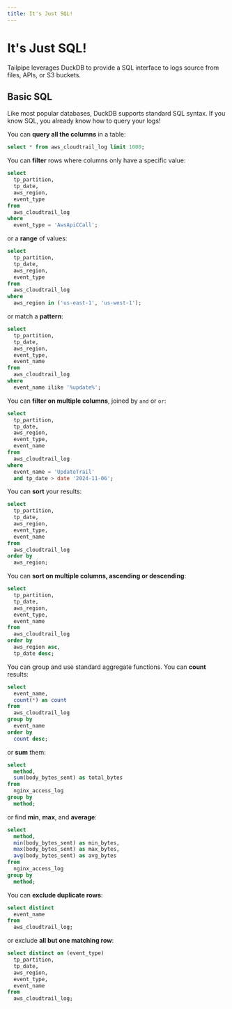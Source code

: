 ```yaml
---
title: It's Just SQL!
---
```


# It's Just SQL!

Tailpipe leverages DuckDB to provide a SQL interface to logs source from files, APIs, or S3 buckets.

## Basic SQL

Like most popular databases, DuckDB supports standard SQL syntax. If you know SQL, you already know how to query your logs!

You can **query all the columns** in a table:
```sql
select * from aws_cloudtrail_log limit 1000;
```

You can **filter** rows where columns only have a specific value: 
```sql
select
  tp_partition,
  tp_date,
  aws_region,
  event_type
from
  aws_cloudtrail_log
where
  event_type = 'AwsApiCCall';
```

or a **range** of values:

```sql
select
  tp_partition,
  tp_date,
  aws_region,
  event_type
from
  aws_cloudtrail_log
where
  aws_region in ('us-east-1', 'us-west-1');
```

or match a **pattern**: 

```sql
select
  tp_partition,
  tp_date,
  aws_region,
  event_type,
  event_name
from
  aws_cloudtrail_log
where
  event_name ilike '%update%';
```

You can **filter on multiple columns**, joined by `and` or `or`:

```sql
select
  tp_partition,
  tp_date,
  aws_region,
  event_type,
  event_name
from
  aws_cloudtrail_log
where
  event_name = 'UpdateTrail'
  and tp_date > date '2024-11-06';
```

You can **sort** your results:

```sql
select
  tp_partition,
  tp_date,
  aws_region,
  event_type,
  event_name
from
  aws_cloudtrail_log
order by
  aws_region;
```

You can **sort on multiple columns, ascending or descending**:

```sql
select
  tp_partition,
  tp_date,
  aws_region,
  event_type,
  event_name
from
  aws_cloudtrail_log
order by
  aws_region asc,
  tp_date desc;
```

You can group and use standard aggregate functions. You can **count** results:

```sql
select
  event_name,
  count(*) as count
from
  aws_cloudtrail_log
group by
  event_name
order by
  count desc;
```

or **sum** them:
```sql
select
  method,
  sum(body_bytes_sent) as total_bytes
from
  nginx_access_log
group by
  method;
```

or find **min**, **max**, and **average**:
```sql
select
  method,
  min(body_bytes_sent) as min_bytes,
  max(body_bytes_sent) as max_bytes,
  avg(body_bytes_sent) as avg_bytes
from
  nginx_access_log
group by
  method;
```

You can **exclude duplicate rows**:
```sql
select distinct
  event_name
from
  aws_cloudtrail_log;
```

or exclude **all but one matching row**:
```sql
select distinct on (event_type)
  tp_partition,
  tp_date,
  aws_region,
  event_type,
  event_name
from
  aws_cloudtrail_log;
```

